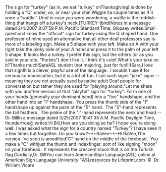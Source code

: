 The sign for "turkey" (as in, we eat "turkey" onThanksgiving) is done by holding a "Q" under, on, or near your chin.Wiggle ita couple times as if it were a 
  "wattle." (And in case you were wondering, a wattle is the reddish thing that 
  hangs off a turkey's neck.)TURKEY-(bird)Notes:In a message dated 2/4/2007 8:07:59 P.M. Pacific Standard Time, Glopsey 
		writes:Small question:I know the "official" sign for turkey using the Q shaped hand. One 
			professor of mine used an alternative that all other deaf professors 
			say is more of a labeling sign. Make a 5 shape with your left. Make 
			an A with your right take the pinky side of your A hand and press it 
			to the palm of your left 5 shape. It looks like a turkey. I prefer 
			this sign, but the others (or as you said in your site, "Purists") 
			don't like it. I think it's cute! What's your take on it?Thanks much!SaraASL student (not majoring, just for fun!!!)Sara,I love that sign!It is a clever, playful use of the language.  I wouldn't use it for 
			serious communication, but it is a lot of fun. I call such signs 
			"joke" signs -- meaning they are not actually used by native adult 
			Deaf people for conversation but rather they are used for "playing 
			around."Let me share with you another version of that "playful" sign for 
			"turkey": Form one of your hands (generally your dominant hand) into a "five" handshape, 
			and the other hand into an "i" 
	handshape.  You press the thumb side of the "I" handshape up against 
	the palm of the "5" hand.  The "5"-hand represents the tail feathers.  
	The pinkie of the "i"-hand represents the neck and head.-- Dr. BillIn a message dated 3/25/2007 10:41:38 A.M. Pacific Daylight Time, 
		thundertree@ writes:Hi Bill,How are you doing so far? I hope you're doing well. I was asked what 
			the sign for a country named "Turkey"? I have seen it a few times 
			but forgotten. Do you know?~*~RaVen~*~Hi RaVen,The version I've seen is amodified"C" hand on the middle of the forehead.  
		You make a "C" withjust the thumb and indexfinger, sort of like 
		signing "moon" on your forehead.  It represents the crescent moon that 
		is on the Turkish flag.Cordially,Dr.
		BillYou can learn 
		AmericanSign 
		Language(ASL) online at American Sign Language University ™ASLresources by Lifeprint.com  ©  Dr. William Vicars